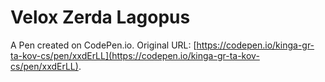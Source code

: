# Velox Zerda Lagopus

A Pen created on CodePen.io. Original URL: [https://codepen.io/kinga-gr-ta-kov-cs/pen/xxdErLL](https://codepen.io/kinga-gr-ta-kov-cs/pen/xxdErLL).


